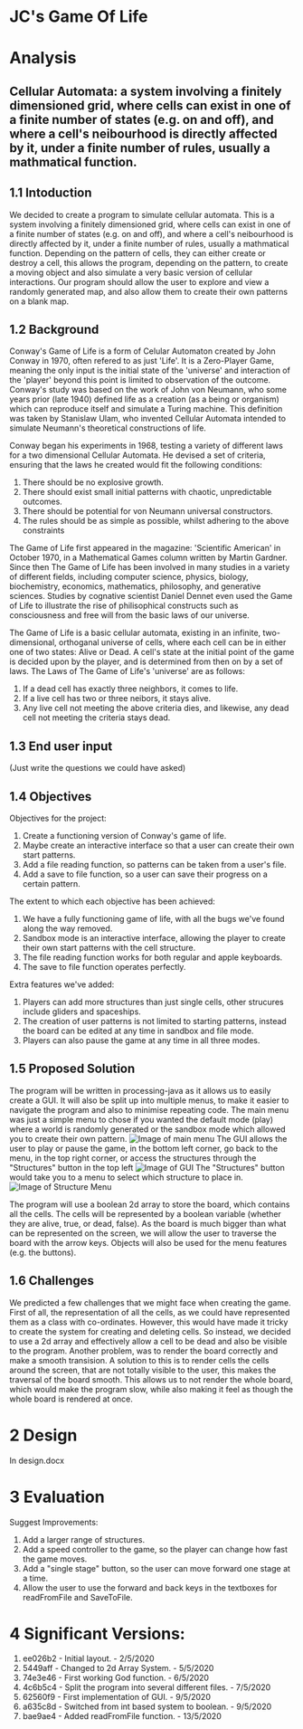 # JC's Game Of Life

# Analysis
## Cellular Automata: a system involving a finitely dimensioned grid, where cells can exist in one of a finite number of states (e.g. on and off), and where a cell's neibourhood is directly affected by it, under a finite number of rules, usually a mathmatical function.

## 1.1 Intoduction
We decided to create a program to simulate cellular automata. This is a system involving a finitely dimensioned grid, where cells can exist in one of a finite number of states (e.g. on and off), and where a cell's neibourhood is directly affected by it, under a finite number of rules, usually a mathmatical function. Depending on the pattern of cells, they can either create or destroy a cell, this allows the program, depending on the pattern, to create a moving object and also simulate a very basic version of cellular interactions. 
Our program should allow the user to explore and view a randomly generated map, and also allow them to create their own patterns on a blank map.

## 1.2 Background 
Conway's Game of Life is a form of Celular Automaton created by John Conway in 1970, often refered to as just 'Life'. It is a Zero-Player Game, meaning the only input is the initial state of the 'universe' and interaction of the 'player' beyond this point is limited to observation of the outcome. Conway's study was based on the work of John von Neumann, who some years prior (late 1940) defined life as a creation (as a being or organism) which can reproduce itself and simulate a Turing machine. This definition was taken by Stanislaw Ulam, who invented Cellular Automata intended to simulate Neumann's theoretical constructions of life.

Conway began his experiments in 1968, testing a variety of different laws for a two dimensional Cellular Automata. He devised a set of criteria, ensuring that the laws he created would fit the following conditions:
1) There should be no explosive growth.
2) There should exist small initial patterns with chaotic, unpredictable outcomes.
3) There should be potential for von Neumann universal constructors.
4) The rules should be as simple as possible, whilst adhering to the above constraints

The Game of Life first appeared in the magazine: 'Scientific American' in October 1970, in a Mathematical Games column written by Martin Gardner. Since then The Game of Life has been involved in many studies in a variety of different fields, including computer science, physics, biology, biochemistry, economics, mathematics, philosophy, and generative sciences. Studies by cognative scientist Daniel Dennet even used the Game of Life to illustrate the rise of philisophical constructs such as consciousness and free will from the basic laws of our universe.

The Game of Life is a basic cellular automata, existing in an infinite, two-dimensional, orthoganal universe of cells, where each cell can be in either one of two states: Alive or Dead. A cell's state at the initial point of the game is decided upon by the player, and is determined from then on by a set of laws.
The Laws of The Game of Life's 'universe' are as follows:
1) If a dead cell has exactly three neighbors, it comes to life.
2) If a live cell has two or three neibors, it stays alive.
3) Any live cell not meeting the above criteria dies, and likewise, any dead cell not meeting the criteria stays dead.

## 1.3 End user input 
(Just write the questions we could have asked)

## 1.4 Objectives
Objectives for the project:
1) Create a functioning version of Conway's game of life.
2) Maybe create an interactive interface so that a user can create their own start patterns.
3) Add a file reading function, so patterns can be taken from a user's file.
4) Add a save to file function, so a user can save their progress on a certain pattern.

The extent to which each objective has been achieved:
1) We have a fully functioning game of life, with all the bugs we've found along the way removed.
2) Sandbox mode is an interactive interface, allowing the player to create their own start patterns with the cell structure.
3) The file reading function works for both regular and apple keyboards.
4) The save to file function operates perfectly.

Extra features we've added:
1) Players can add more structures than just single cells, other strucures include gliders and spaceships.
2) The creation of user patterns is not limited to starting patterns, instead the board can be edited at any time in sandbox and file mode.
3) Players can also pause the game at any time in all three modes.

## 1.5 Proposed Solution
The program will be written in processing-java as it allows us to easily create a GUI. It will also be split up into multiple menus, to make it easier to navigate the program and also to minimise repeating code.
The main menu was just a simple menu to chose if you wanted the default mode (play) where a world is randomly generated or the sandbox mode which allowed you to create their own pattern.
![Image of main menu](https://github.com/ExeMS/Game-Of-Life/blob/master/Main%20Menu.png)
The GUI allows the user to play or pause the game, in the bottom left corner, go back to the menu, in the top right corner, or access the structures through the "Structures" button in the top left
![Image of GUI](https://github.com/ExeMS/Game-Of-Life/blob/master/GUI.png)
The "Structures" button would take you to a menu to select which structure to place in.
![Image of Structure Menu](https://github.com/ExeMS/Game-Of-Life/blob/master/Structure%20Menu.png)

The program will use a boolean 2d array to store the board, which contains all the cells. The cells will be represented by a boolean variable (whether they are alive, true, or dead, false). As the board is much bigger than what can be represented on the screen, we will allow the user to traverse the board with the arrow keys. Objects will also be used for the menu features (e.g. the buttons).

## 1.6 Challenges
We predicted a few challenges that we might face when creating the game. First of all, the representation of all the cells, as we could have represented them as a class with co-ordinates. However, this would have made it tricky to create the system for creating and deleting cells. So instead, we decided to use a 2d array and effectively allow a cell to be dead and also be visible to the program.
Another problem, was to render the board correctly and make a smooth transision. A solution to this is to render cells the cells around the screen, that are not totally visible to the user, this makes the traversal of the board smooth. This allows us to not render the whole board, which would make the program slow, while also making it feel as though the whole board is rendered at once.



# 2 Design
In design.docx

# 3 Evaluation
Suggest Improvements:
1) Add a larger range of structures.
2) Add a speed controller to the game, so the player can change how fast the game moves.
3) Add a "single stage" button, so the user can move forward one stage at a time.
4) Allow the user to use the forward and back keys in the textboxes for readFromFile and SaveToFile.

# 4 Significant Versions:
1) ee026b2 - Initial layout. - 2/5/2020
2) 5449aff - Changed to 2d Array System. - 5/5/2020
3) 74e3e46 - First working God function. - 6/5/2020
4) 4c6b5c4 - Split the program into several different files. - 7/5/2020
5) 62560f9 - First implementation of GUI. - 9/5/2020
6) a635c8d - Switched from int based system to boolean. - 9/5/2020
7) bae9ae4 - Added readFromFile function. - 13/5/2020

